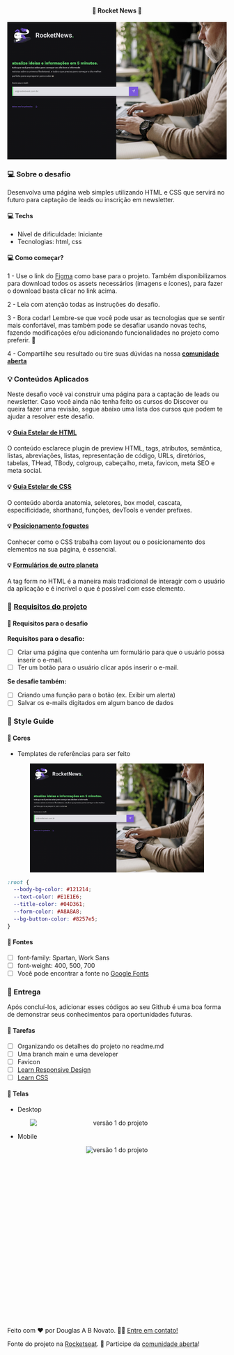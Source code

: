 <h4 align="center"> 
	🚧 Rocket News 🚀
</h4>

<p align="center" style="display: flex; align-items: flex-start; justify-content: center;">
  <img alt="versão 1 do projeto" title="#rocketnews" src="./.github/template-1.png">
</p>  

### 💻 Sobre o desafio

Desenvolva uma página web simples utilizando HTML e CSS que servirá no futuro para captação de leads ou inscrição em newsletter.

#### 💻 Techs

- Nível de dificuldade: Iniciante
- Tecnologias: html, css

#### 💻 Como começar?

1 - Use o link do [Figma](https://www.figma.com/file/IUmw9V5WLJRxYRbiRnE4KG/DD-%2F-RocketNews-(Copy)?node-id=3%3A2) como base para o projeto. Também disponibilizamos para download todos os assets necessários (imagens e ícones), para fazer o download basta clicar no link acima.  

2 - Leia com atenção todas as instruções do desafio.

3 - Bora codar! Lembre-se que você pode usar as tecnologias que se sentir mais confortável, mas também pode se desafiar usando novas techs, fazendo modificações e/ou adicionando funcionalidades no projeto como preferir. 🚀

4 - Compartilhe seu resultado ou tire suas dúvidas na nossa [**comunidade aberta**](https://discord.gg/bacwY2gDCF)

### 💡 Conteúdos Aplicados

Neste desafio você vai construir uma página para a captação de leads ou newsletter. Caso você ainda não tenha feito os cursos do Discover ou queira fazer uma revisão, segue abaixo uma lista dos cursos que podem te ajudar a resolver este desafio.

#### 💡 [Guia Estelar de HTML](https://app.rocketseat.com.br/discover/course/o-guia-estelar-de-html)
O conteúdo esclarece plugin de preview HTML, tags, atributos, semântica, listas, abreviações, listas, representação de código, URLs, diretórios, tabelas, THead, TBody, colgroup, cabeçalho, meta, favicon, meta SEO e meta social.

#### 💡 [Guia Estelar de CSS](https://app.rocketseat.com.br/discover/course/o-guia-estelar-de-css)
O conteúdo aborda anatomia, seletores, box model, cascata, especificidade, shorthand, funções, devTools e vender prefixes.

#### 💡 [Posicionamento foguetes](https://app.rocketseat.com.br/discover/course/posicionando-foguetes)
Conhecer como o CSS trabalha com layout ou o posicionamento dos elementos na sua página, é essencial.

#### 💡 [Formulários de outro planeta](https://app.rocketseat.com.br/discover/course/formularios-de-outro-planeta)
A tag form no HTML é a maneira mais tradicional de interagir com o usuário da aplicação e é incrível o que é possível com esse elemento.

### 🚀 [Requisitos do projeto](https://efficient-sloth-d85.notion.site/Desafio-RocketNews-2e2c5d56b41f4b13a7d8df6b5affc0ec)

#### 🚀 Requisitos para o desafio 

**Requisitos para o desafio:**

- [ ] Criar uma página que contenha um formulário para que o usuário possa inserir o e-mail.
- [ ] Ter um botão para o usuário clicar após inserir o e-mail.

**Se desafie também:**

- [ ] Criando uma função para o botão (ex. Exibir um alerta)
- [ ] Salvar os e-mails digitados em algum banco de dados

### 🎨 Style Guide

#### 🎨 Cores

- Templates de referências para ser feito

<p align="center" style="display: flex; align-items: flex-start; justify-content: center;">
  <img alt="versão 1 do projeto" title="#SocialTree" src="./.github/template-1.png" width="400px">
</p>  

````css
:root {
  --body-bg-color: #121214;
  --text-color: #E1E1E6;
  --title-color: #04D361;
  --form-color: #A8A8A8;
  --bg-button-color: #8257e5;
}
````

#### 🎨 Fontes

- [ ] font-family: Spartan, Work Sans  
- [ ] font-weight: 400, 500, 700
- [ ] Você pode encontrar a fonte no [Google Fonts](https://fonts.google.com/)

### 📅 Entrega

Após concluí-los, adicionar esses códigos ao seu Github é uma boa forma de demonstrar seus conhecimentos para oportunidades futuras.

#### 📅 Tarefas

- [ ] Organizando os detalhes do projeto no readme.md
- [ ] Uma branch main e uma developer
- [ ] Favicon
- [ ] [Learn Responsive Design](https://web.dev/learn/design/)
- [ ] [Learn CSS](https://web.dev/learn/css/)

#### 📅 Telas

- Desktop

<p align="center" style="display: flex; align-items: flex-start; justify-content: center;">
  <img alt="versão 1 do projeto" title="#Portfolio" src="./.github/template-1.jpg" width="400px">
</p>  

- Mobile

<p align="center" style="display: flex; align-items: flex-start; justify-content: center;">
  <img alt="versão 1 do projeto" title="#Portfolio" src="./.github/template-1.jpg" height="400px">
</p>  

Feito com ❤️ por Douglas A B Novato. 👋🏽 [Entre em contato!](https://www.linkedin.com/in/douglasabnovato/)
 
Fonte do projeto na [Rocketseat](https://www.rocketseat.com.br/). 👋 Participe da [comunidade aberta](https://discord.gg/bacwY2gDCF)!
